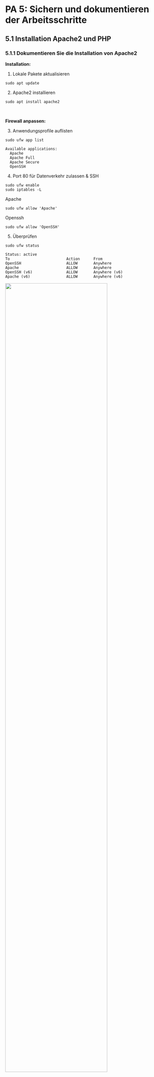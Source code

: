 
# PA 5: Sichern und dokumentieren der Arbeitsschritte 
    
## 5.1 Installation Apache2 und PHP

### 5.1.1 Dokumentieren Sie die Installation von Apache2

__Installation:__

1. Lokale Pakete aktualisieren
```Terminal
sudo apt update
```


2. Apache2 installieren 
```Terminal
sudo apt install apache2
```

<br>

__Firewall anpassen:__

3. Anwendungsprofile auflisten
```Terminal
sudo ufw app list
```
```Output
Available applications:
  Apache
  Apache Full
  Apache Secure
  OpenSSH
```


4. Port 80 für Datenverkehr zulassen & SSH
```Terminal
sudo ufw enable
sudo iptables -L
```
Apache
```Terminal
sudo ufw allow 'Apache'
```
Openssh
```Terminal
sudo ufw allow 'OpenSSH'
```




5. Überprüfen
```Terminal
sudo ufw status
```
```Output
Status: active
To                         Action      From
OpenSSH                    ALLOW       Anywhere                  
Apache                     ALLOW       Anywhere                
OpenSSH (v6)               ALLOW       Anywhere (v6)             
Apache (v6)                ALLOW       Anywhere (v6)
```
<img width="80%" src='./bilder/ufwStatus.png'></img>

<br>

__Webserver Testen:__

6. Apache2 Status überprüfen
```Terminal
sudo systemctl status apache2
```
<img width="80%" src='./bilder/apacheStatus.png'></img>

> [!TIP|style:flat]
>
>__Webserver stoppen__
>
>sudo systemctl stop apache2
>
>__Webserver starten__
>
>sudo systemctl start apache2
>
>__Neustart__
>
>sudo systemctl restart apache2
>
>__Konfigurationsänderungen vornehmen__
>
>sudo systemctl reload apache2


7. IP herausfinden
```Terminal
hostname -I
```
<img width="80%" src='./bilder/hostname.png'></img>

8. Firefox öffnen
```Firefox
http://your_server_ip
```
<img width="100%" src='./bilder/apache2.png'></img>




        

<br>
<br>

### 5.1.2 Dokumentieren Sie die Installation von PHP (oder entsprechende Technologie)

1. PHP Paket installieren
```Terminal
sudo apt-get install php libapache2-mod-php
```


2. Überprüfen 
```Terminal
php -v
```
<img width="80%" src='./bilder/phpV.png'></img>

<br>
<br>
<br>
<br>

## 5.2 Einrichten Applikationsbenutzer für die Visualisierungszugriffe
        
#### 5.2.1 Benutzer erstellen

Ich habe für die Datenbank 4 User mit verschiedenen Rechte erstellt. Sie haben jeweils verschieden tiefe Berechtigungen und sind nur für ihr Gebiet berechtigt.
- DBrFAbfrage
- DBrFUpdate
- DBrFDatenAdmin
- DBrFAdmin

<br>

__DBrFAbfrage:__
 
Dieser Benutzer ist dafür da um Abfragen auf der DB zu machen. Er hat keine Berechtigung, um irgendwelche Daten oder gar die Struktur zu ändern. Er hat nur die Berechtigung um SELECT-Befehle auszuführen. 

```MYSQL
# Benutzer: DBrFAbfrage
# auf Localhost
CREATE USER 'DBrFAbfrage'@'localhost' IDENTIFIED BY 'abfrage';

# auf AppliServer
CREATE USER 'DBrFAbfrage'@'AppliServer' IDENTIFIED BY 'abfrage';
```

<br>


__DBrFUpdate:__

Die Benutzer ist dafür da um die Kundendaten, Sensoren und Gatways Daten auf dem aktuellen Stand zuhalten. Mann kann alles mit den angegeben Tabellen machen ausser die Strucktur ändern. 

```MYSQL
# Benutzer: DBrFUpdate
# auf Localhost
CREATE USER 'DBrFUpdate'@'localhost' IDENTIFIED BY 'aktualisierung';

# auf AppliServer
CREATE USER 'DBrFUpdate'@'AppliServer' IDENTIFIED BY 'aktualisierung';
```


<br>


__DBrFDatenAdmin:__

Dieser Benutzer hat das Recht alle Tabellen die Daten zu manipulieren, einzufügen und zu Lesen.

```MYSQL
# Benutzer: DBrFDatenadmin
# auf Localhost
CREATE USER 'DBrFDatenadmin'@'localhost' IDENTIFIED BY 'daten';
```

<br>

__DBrFAdmin:__

Dieser Benutzer hat die gleichen Rechte wie der User Root. Er ist somit ein Super-User und hat alle Rechte auf die Datenbank.

```MYSQL
# Benutzer: DBrFAdmin
# auf Localhost
CREATE USER 'DBrFAdmin'@'localhost' IDENTIFIED BY 'admin';
```


<br>
<br>

       
#### 5.2.2 Berechtigungen erstellt


Rechte | MYSQL Berrechtigungen | 
:-------- | :---------- 
Strucktur ändern  |   CREATE, DROP 
Daten manibulieren |  DELETE, UPDATE 
Daten einfügen | INSERT  
Lesen |  SELECT

> [!NOTE|style:flat]
> __ALL PRIVILEGES:__ Ein Wildcard für alle Rechte auf das gewählte Datenbankobjekt, mit einem *.* auf alle Datenbanken.
>
> __CREATE:__ Erlaubt einem Benutzer, neue Datenbanken zu erstellen
>
> __DROP:__ Erlaubt einem Benutzer, Datenbanken zu löschen
>
> __DELETE:__ Erlaubt einem Benutzer, einzelne Zeilen in einer Tabelle zu löschen
>
> __INSERT:__ Erlaubt einem Benutzer, neue Zeilen in eine Tabelle zu schreiben
>
> __SELECT:__ Leseberechtigungen auf eine Datenbank oder Tabelle
>
> __UPDATE:__ Erlaubnis, eine Zeile zu aktualisieren


<br>


__DBrFAbfrage:__
 
Tabelle | Strucktur ändern | Daten manibulieren | Daten einfügen | Lesen 
:-------- | :---------- | :---------- | :---------- | :---------- 
Kunden |   |   |   | x |
Konttaktdaten |   |   |   | x |
Adressen |   |   |   | x |
Gatways |   |   |   | x |
Gatways_has_Sensoren |   |   |   | x |
Sensoren  |   |   |   | x |
Sendordaten  |   |   |   | x |
Typ |   |   |   | x |

```MYSQL
# Benutzer: DBrFAbfrage
# auf Localhost
GRANT SELECT ON roehFix.* TO 'DBrFAbfrage'@'localhost';

# auf AppliServer
GRANT SELECT ON roehFix.* TO 'DBrFAbfrage'@'AppliServer';
```

<br>

__DBrFUpdate:__

Tabelle | Strucktur ändern | Daten manibulieren | Daten einfügen | Lesen 
:-------- | :---------- | :---------- | :---------- | :---------- 
Kunden |  | x | x | x |
Konttaktdaten |   | x | x | x |
Adressen |   | x | x | x |
Gatways |   | x | x | x |
Gatways_has_Sensoren |   |   |   |   |
Sensoren  |   | x | x | x |
Sendordaten  |   |   |   |   |
Typ |   |   |   |   |


```MYSQL
# Benutzer: DBrFUpdate
# auf Localhost
# auf Tabelle Kontaktdaten
GRANT SELECT, INSERT, DELETE, UPDATE ON roehFix.kontaktdaten TO 'DBrFUpdate'@'localhost';
# auf Tabelle Adressen
GRANT SELECT, INSERT, DELETE, UPDATE ON roehFix.adressen TO 'DBrFUpdate'@'localhost';
# auf Tabelle Kunden
GRANT SELECT, INSERT, DELETE, UPDATE ON roehFix.kunden TO 'DBrFUpdate'@'localhost';
# auf Tabelle Gatways
GRANT SELECT, INSERT, DELETE, UPDATE ON roehFix.gatways TO 'DBrFUpdate'@'localhost';
# auf Tabelle Sensoren
GRANT SELECT, INSERT, DELETE, UPDATE ON roehFix.sensoren TO 'DBrFUpdate'@'localhost';
```

<br>

__DBrFDatenAdmin:__


Tabelle | Strucktur ändern | Daten manibulieren | Daten einfügen | Lesen 
:-------- | :---------- | :---------- | :---------- | :---------- 
Kunden |   | x | x | x |
Konttaktdaten |   | x | x | x |
Adressen |   | x | x | x |
Gatways |   | x | x | x |
Gatways_has_Sensoren |   | x | x | x |
Sensoren  |   | x | x | x |
Sendordaten  |   | x | x | x |
Typ |   | x | x | x |


```MYSQL
# Benutzer: DBrFDatenadmin
GRANT SELECT, INSERT, DELETE, UPDATE ON roehFix.* TO 'DBrFDatenadmin'@'localhost';
```

<br>

__DBrFAdmin:__


Tabelle | Strucktur ändern | Daten manibulieren | Daten einfügen | Lesen 
:-------- | :---------- | :---------- | :---------- | :---------- 
Kunden | x | x | x | x |
Konttaktdaten | x | x | x | x |
Adressen | x | x | x | x |
Gatways | x | x | x | x |
Gatways_has_Sensoren | x | x | x | x |
Sensoren  | x | x | x | x |
Sendordaten  | x | x | x | x |
Typ | x | x | x | x |


```MYSQL
# Benutzer: DBrFAdmin
# auf Localhost
GRANT ALL PRIVILEGES ON roehFix.* TO 'DBrFAdmin'@'localhost';
```

<br>
<br>

#### 5.2.3 Zugriff getestet




__Test 1: DBrFAbfrage__

1. Mit User in Datenbank anmelden
```Terminal
mysql -u DBrFAbfrage -p roehFix
```

> [!TIP|style:flat]
> __Berrechtigung vorhanden__
>
> Test 1: Select Befehl 
> ```MYSQL
> select * from sensoren;
> ```
>
> <img width="100%" src='./bilder/JaAbfrage.png'></img>

> [!ATTENTION|style:flat]
> __Keine Berrechtigung__
>
> Test 1: Insert Befehl
> ```MYSQL
> insert into sensoren (kennung, laengeKoordination, breiteKoordination)
> values ('djsJDj', 21231.32, 77777.7);
> ```
>
> Test 2: Delete Befehl
> ```MYSQL
> delete from sensoren where sensorenID = 6;
> ```
>
> <img width="100%" src='./bilder/NeinAbfrage.png'></img>


<br>

__Test 2: DBrFUpdate__

1. Mit User in Datenbank anmelden
```
mysql -u DBrFUpdate -p roehFix
```

> [!TIP|style:flat]
> __Berrechtigung vorhanden__
>
> Test 1: Insert Befehl
> ```MYSQL
> insert into sensoren (kennung, laengeKoordination, breiteKoordination)
> values ('djsJDj', 21231.32, 77777.7);
> ```
>
> Test 2: Delete Befehl
> ```MYSQL
> delete from sensoren where sensorenID = 6;
> ```
>
>
> <img width="100%" src='./bilder/JaUpdate.png'></img>

> [!ATTENTION|style:flat]
> __Keine Berrechtigung__
>
> Test 1: Select Befehl Typ
> ```MYSQL
> select * from typ;
> ```
>
> Test 2: Creat Befehl
> ```MYSQL
> create table tblname (
> id int not null,
> column1 int (11),
> column2 varchar (100)
> );
> ```
>
> <img width="100%" src='./bilder/NeinUpdate.png'></img>

select current_user();

<br>


__Test 3: DBrFAdmin__

1. Mit User in Datenbank anmelden
```
mysql -u DBrFAdmin -p roehFix
```

> [!TIP|style:flat]
> __Berrechtigung vorhanden__
>
> Test 1: Create Befehl
> ```MYSQL
> create table tblname (
> id int not null,
> column1 int (11),
> column2 varchar (100)
> );
> ```
>
> Test 2: Drop Befehl
> ```MYSQL
> drop table tblname;
> ```
>
>
> <img width="100%" src='./bilder/JaAdmin.png'></img>

<br>
<br>

#### 5.2.4 Script ausführen

1. SQl File für Script erstellen
```Terminal
sudo nano /var/lib/mysql/roehfixberechtigungen.sql
```

2. Als Root anmelden
```Terminal
sudo su
```

3. Script ausführen
```Terminal
mysql -u root -p < /var/lib/mysql/roehfixberechtigungen.sql
```

__SCRIPT__
```roehfixBerechtigungen
# ------------------------------------------------------------------------------
# Scriptname:   roehfixberechtigungen.sql
# Projekt:      RoehFix
# Autor:        Joschija Gruss
# Datum:        17.05.2021
# Kommando:     mysql -u root -p < roehfixberechtigungen.sql
# ------------------------------------------------------------------------------

#Alte Benuter löschen
USE mysql;
DROP USER IF EXISTS 'DBrFAbfrage'@'localhost';
DROP USER IF EXISTS 'DBrFAbfrage'@'AppliServer';
DROP USER IF EXISTS 'DBrFUpdate'@'localhost';
DROP USER IF EXISTS 'DBrFUpdate'@'AppliServer';
DROP USER IF EXISTS 'DBrFDatenadmin'@'localhost';
DROP USER IF EXISTS 'DBrFAdmin'@'localhost';


# Benutzer: DBrFAbfrage
# auf Localhost
CREATE USER 'DBrFAbfrage'@'localhost' IDENTIFIED BY 'Abfrage_123';
GRANT SELECT ON roehFix.* TO 'DBrFAbfrage'@'localhost';

# auf AppliServer
CREATE USER 'DBrFAbfrage'@'AppliServer' IDENTIFIED BY 'Abfrage_123';
GRANT SELECT ON roehFix.* TO 'DBrFAbfrage'@'AppliServer';



# Benutzer: DBrFUpdate
# auf Localhost
CREATE USER 'DBrFUpdate'@'localhost' IDENTIFIED BY 'Aktualisierung_123';
# auf Tabelle Kontaktdaten
GRANT SELECT, INSERT, DELETE, UPDATE ON roehFix.kontaktdaten TO 'DBrFUpdate'@'localhost';
# auf Tabelle Adressen
GRANT SELECT, INSERT, DELETE, UPDATE ON roehFix.adressen TO 'DBrFUpdate'@'localhost';
# auf Tabelle Kunden
GRANT SELECT, INSERT, DELETE, UPDATE ON roehFix.kunden TO 'DBrFUpdate'@'localhost';
# auf Tabelle Gatways
GRANT SELECT, INSERT, DELETE, UPDATE ON roehFix.gatways TO 'DBrFUpdate'@'localhost';
# auf Tabelle Sensoren
GRANT SELECT, INSERT, DELETE, UPDATE ON roehFix.sensoren TO 'DBrFUpdate'@'localhost';

# auf AppliServer
CREATE USER 'DBrFUpdate'@'AppliServer' IDENTIFIED BY 'Aktualisierung_123';
# auf Tabelle Kontaktdaten
GRANT SELECT, INSERT, DELETE, UPDATE ON roehFix.kontaktdaten TO 'DBrFUpdate'@'AppliServer';
# auf Tabelle Adressen
GRANT SELECT, INSERT, DELETE, UPDATE ON roehFix.adressen TO 'DBrFUpdate'@'AppliServer';
# auf Tabelle Kunden
GRANT SELECT, INSERT, DELETE, UPDATE ON roehFix.kunden TO 'DBrFUpdate'@'AppliServer';
# auf Tabelle Gatways
GRANT SELECT, INSERT, DELETE, UPDATE ON roehFix.gatways TO 'DBrFUpdate'@'AppliServer';
# auf Tabelle Sensoren
GRANT SELECT, INSERT, DELETE, UPDATE ON roehFix.sensoren TO 'DBrFUpdate'@'AppliServer';



# Benutzer: DBrFDatenadmin
# auf Localhost
CREATE USER 'DBrFDatenadmin'@'localhost' IDENTIFIED BY 'Daten_123';
GRANT SELECT, INSERT, DELETE, UPDATE ON roehFix.* TO 'DBrFDatenadmin'@'localhost';



# Benutzer: DBrFAdmin
# auf Localhost
CREATE USER 'DBrFAdmin'@'localhost' IDENTIFIED BY 'Admin_123';
GRANT ALL PRIVILEGES ON roehFix.* TO 'DBrFAdmin'@'localhost';

FLUSH PRIVILEGES;
```

<br>
<br>
<br>
<br>



## 5.3 Umsetzung PHP-Script mit Plotting der Daten

__Script:__

```HTML

<?php

    $conn = mysqli_connect('localhost','root','Admin_123','roehFix');
    $sql = "SELECT kennung, laengeKoordination, breiteKoordination FROM sensoren ;
    $result = mysqli_query($conn, $sql);
    while($row = mysqli_fetch_assoc($result))
    {
	   $dataPoints[] = array("j"=>$row['kennung'],"x"=>$row['laengeKoordination'], "y"=>$row['breiteKoordination']);
    }
?>

<!DOCTYPE HTML>
<html>
<head>  
<script>
window.onload = function () {

var chart = new CanvasJS.Chart("chartContainer", {
	animationEnabled: true,
	zoomEnabled: true,
	title:{
		text: "RoeFix Sensordaten"
	},
	axisX: {
		title:"Laenge Koordination",
	},
	axisY:{
		title: "Breite Koordination",
	},
	data: [{
		type: "scatter",
		toolTipContent: "<b>Kennung: </b>{j} sq.ft<br/><b>Laenge Kordination: </b>{x} sq.ft<br/><b>Breite Kordination: </b>{y}",
    dataPoints: <?php echo json_encode($dataPoints, JSON_NUMERIC_CHECK); ?>
	}]
});
chart.render();

}
</script>
</head>
<body>
<div id="chartContainer" style="height: 370px; width: 100%;"></div>
<script src="https://canvasjs.com/assets/script/canvasjs.min.js"></script>
</body>
</html>
```

<br>

__Anleitung:__

1. Verzeichnis erstellen
```Terminal
sudo mkdir /var/www/roehfix
```


2. Dem User Rechte auf das Verzeichnis geben
```Terminal
sudo chown -R $USER:$USER /var/www/roehfix
```


3. Berechtigungen vergeben 
```Terminal
sudo chmod -R 755 /var/www/roehfix
```



4. Index.php erstellen
```Terminal
sudo nano /var/www/roehfix/index.php
```

```HTML

<?php

    $conn = mysqli_connect('localhost','root','Admin_123','roehFix');
    $sql = "SELECT kennung, laengeKoordination, breiteKoordination FROM sensoren";
    $result = mysqli_query($conn, $sql);
    while($row = mysqli_fetch_assoc($result))
    {
	   $dataPoints[] = array("j"=>$row['kennung'],"x"=>$row['laengeKoordination'], "y"=>$row['breiteKoordination']);
    }
?>

<!DOCTYPE HTML>
<html>

<head>  
<script>
window.onload = function () {

var chart = new CanvasJS.Chart("chartContainer", {
	animationEnabled: true,
	zoomEnabled: true,
	title:{
		text: "RoeFix Sensordaten"
	},
	axisX: {
		title:"Laenge Koordination",
	},
	axisY:{
		title: "Breite Koordination",
	},
	data: [{
		type: "scatter",
		toolTipContent: "<b>Kennung: </b>{j} sq.ft<br/><b>Laenge Kordination: </b>{x} sq.ft<br/><b>Breite Kordination: </b>{y}",
    dataPoints: <?php echo json_encode($dataPoints, JSON_NUMERIC_CHECK); ?>
	}]
});
chart.render();

}
</script>
</head>
<body>
<div id="chartContainer" style="height: 370px; width: 100%;"></div>
<script src="https://canvasjs.com/assets/script/canvasjs.min.js"></script>
</body>
</html>
```


5. Host Konfiguration erstellen
```Terminal
sudo nano /etc/apache2/sites-available/roehfix.conf
```
```/etc/apache2/sites-available
<VirtualHost *:80>
    ServerAdmin webmaster@localhost
    ServerName roehfix
    ServerAlias www.roehfix
    DocumentRoot /var/www/roehfix
    ErrorLog ${APACHE_LOG_DIR}/error.log
    CustomLog ${APACHE_LOG_DIR}/access.log combined
</VirtualHost>
```


6. Konfiguration Activieren
```Terminal
sudo a2ensite roehfix.conf
```

7. Default Konfiguration deaktivieren
```Terminal
sudo a2dissite 000-default.conf
```


8. Konfiguration auf Fehler testen
```Terminal
sudo apache2ctl configtest
```


9. Neustart des Apache 
```Terminal
sudo systemctl restart apache2
```

10. Firefox öffnen
```Firefox
http://your_server_ip
```

<img width="100%" src='./bilder/Sensordaten.png'></img>

<img width="70%" src='./bilder/selectSensor.png'></img>


<br>

<br>
<br>
<br>

## 5.4 Reflexion der Arbeit


__Wie haben Sie die Arbeiten an dieser Projekt erlebt?__

Ich habe bei diesem Projekt sehr viel dazugelernt. Besonders gut gefallen ist die Mischung der repetition von dem altem zu etwas neuem Lernen. Das bringt mich am meisten an dem Lerneffekt. Zusätlich das man von Anfang ein eigenes Projekt aufbaut, sah man wie gut das man mitgemacht hat.

<br>



__Was hat bei der gesamten Projektarbeit gut funktioniert?__

Es hat nach meiner Meinung sehr viel gut Funktioniert in diesem Projekt. In Grossen bin ich sehr Stolz auf meine Arbeit, da ich praktisch ohne Probleme durchgekommen bin. 
Zwar hatte ich Teils Probleme bei den Script, aber ich wurde immer schneller und habe es auch verstanden was drin Stand.

<br>


__Was hat bei der gesamten Projektarbeit nicht gut funktioniert?__

Der Abschnitt 5 hat mir am meisten Probleme bereiten mit dem Scripts. Aber im Grossen und ganuen ist eigentlich alles gut geangen. Ich glaube ich habe immer noch am meistten Schwirigkeiten an den JOINS. Villeicht könnte ich den Punkt mit der erstellung des ERD und ERM auch zunehmen da ich mehrere Anläfe gebraucht habe, bis ich zufieden war. 

<br>


__Wo sehen Sie Verbesserungspotential bei dieser Projektarbeit? Inhaltlich, organsisatorisch?__

Ich kann praktisch nur positives da lassen. Mein Grösster Kritscher Punkt wäre die Letzte Aufgabenstellung. Die war für mich nicht Verständlich. Und das der Test verschoben wurde, mussten wir noch andere Aufgaben machen die haben mich noch zusätlich verwirrt. Aber dies war sicherlich keine Abbsicht. Organisatorich hat für mich alles super gepasst, vorallem mit den 5 verschieden Abganen.  

<br>
